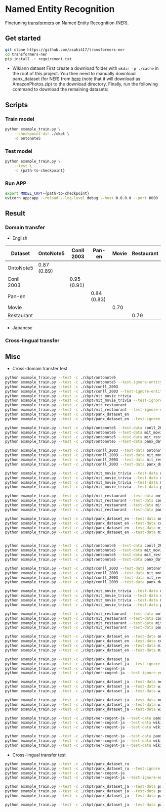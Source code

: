# Named Entity Recognition
Finetuning [transformers](https://github.com/huggingface/transformers) on Named Entity Recognition (NER).

## Get started
```bash
git clone https://github.com/asahi417/transformers-ner
cd transformers-ner
pip install -r requirement.txt
```

- Wikiann dataset
First create a download folder with `mkdir -p ./cache` in the root of this project.
You then need to manually download panx_dataset (for NER) from [here](https://www.amazon.com/clouddrive/share/d3KGCRCIYwhKJF0H3eWA26hjg2ZCRhjpEQtDL70FSBN?_encoding=UTF8&%2AVersion%2A=1&%2Aentries%2A=0&mgh=1) 
(note that it will download as AmazonPhotos.zip) to the download directory. Finally, run the following command to download the remaining datasets:

## Scripts
### Train model

```bash
python example_train.py \
    --checkpoint-dir ./ckpt \
    -d ontonote5
```

### Test model
```bash
python example_train.py \
    --test \
    -c {path-to-checkpoint}
```

### Run APP
```bash
export MODEL_CKPT={path-to-checkpoint}
uvicorn app:app --reload --log-level debug --host 0.0.0.0 --port 8000
```

## Result
### Domain transfer 

- English

| Dataset    | OntoNote5   | Conll 2003  | Pan-en       | Movie | Restaurant |
|------------|-------------|-------------|--------------|-------|------------|
| OntoNote5  | 0.87 (0.89) |             |              |       |            |
| Conll 2003 |             | 0.95 (0.91) |              |       |            |
| Pan-en     |             |             | 0.84 (0.83)  |       |            |
| Movie      |             |             |              | 0.70  |            |
| Restaurant |             |             |              |       | 0.79       |

- Japanese

### Cross-lingual transfer

## Misc
- Cross-domain transfer test
```bash
python example_train.py --test -c ./ckpt/ontonote5 
python example_train.py --test -c ./ckpt/ontonote5 --test-ignore-entity
python example_train.py --test -c ./ckpt/conll_2003 
python example_train.py --test -c ./ckpt/conll_2003 --test-ignore-entity
python example_train.py --test -c ./ckpt/mit_movie_trivia 
python example_train.py --test -c ./ckpt/mit_movie_trivia --test-ignore-entity
python example_train.py --test -c ./ckpt/mit_restaurant
python example_train.py --test -c ./ckpt/mit_restaurant --test-ignore-entity
python example_train.py --test -c ./ckpt/panx_dataset_en
python example_train.py --test -c ./ckpt/panx_dataset_en --test-ignore-entity

python example_train.py --test -c ./ckpt/ontonote5 --test-data conll_2003 
python example_train.py --test -c ./ckpt/ontonote5 --test-data mit_movie_trivia
python example_train.py --test -c ./ckpt/ontonote5 --test-data mit_restaurant
python example_train.py --test -c ./ckpt/ontonote5 --test-data panx_dataset_en 

python example_train.py --test -c ./ckpt/conll_2003 --test-data ontonote5 
python example_train.py --test -c ./ckpt/conll_2003 --test-data mit_movie_trivia
python example_train.py --test -c ./ckpt/conll_2003 --test-data mit_restaurant
python example_train.py --test -c ./ckpt/conll_2003 --test-data panx_dataset_en 

python example_train.py --test -c ./ckpt/mit_movie_trivia --test-data ontonote5 
python example_train.py --test -c ./ckpt/mit_movie_trivia --test-data conll_2003
python example_train.py --test -c ./ckpt/mit_movie_trivia --test-data mit_restaurant
python example_train.py --test -c ./ckpt/mit_movie_trivia --test-data panx_dataset_en 

python example_train.py --test -c ./ckpt/mit_restaurant --test-data ontonote5 
python example_train.py --test -c ./ckpt/mit_restaurant --test-data conll_2003
python example_train.py --test -c ./ckpt/mit_restaurant --test-data mit_movie_trivia
python example_train.py --test -c ./ckpt/mit_restaurant --test-data panx_dataset_en 

python example_train.py --test -c ./ckpt/panx_dataset_en --test-data ontonote5 
python example_train.py --test -c ./ckpt/panx_dataset_en --test-data conll_2003
python example_train.py --test -c ./ckpt/panx_dataset_en --test-data mit_movie_trivia
python example_train.py --test -c ./ckpt/panx_dataset_en --test-data mit_restaurant 


python example_train.py --test -c ./ckpt/ontonote5 --test-data conll_2003 --test-ignore-entity 
python example_train.py --test -c ./ckpt/ontonote5 --test-data mit_movie_trivia --test-ignore-entity
python example_train.py --test -c ./ckpt/ontonote5 --test-data mit_restaurant --test-ignore-entity
python example_train.py --test -c ./ckpt/ontonote5 --test-data panx_dataset_en --test-ignore-entity

python example_train.py --test -c ./ckpt/conll_2003 --test-data ontonote5 --test-ignore-entity
python example_train.py --test -c ./ckpt/conll_2003 --test-data mit_movie_trivia --test-ignore-entity
python example_train.py --test -c ./ckpt/conll_2003 --test-data mit_restaurant --test-ignore-entity
python example_train.py --test -c ./ckpt/conll_2003 --test-data panx_dataset_en --test-ignore-entity

python example_train.py --test -c ./ckpt/mit_movie_trivia --test-data ontonote5 --test-ignore-entity
python example_train.py --test -c ./ckpt/mit_movie_trivia --test-data conll_2003 --test-ignore-entity
python example_train.py --test -c ./ckpt/mit_movie_trivia --test-data mit_restaurant --test-ignore-entity
python example_train.py --test -c ./ckpt/mit_movie_trivia --test-data panx_dataset_en --test-ignore-entity

python example_train.py --test -c ./ckpt/mit_restaurant --test-data ontonote5 --test-ignore-entity
python example_train.py --test -c ./ckpt/mit_restaurant --test-data conll_2003 --test-ignore-entity
python example_train.py --test -c ./ckpt/mit_restaurant --test-data mit_movie_trivia --test-ignore-entity
python example_train.py --test -c ./ckpt/mit_restaurant --test-data panx_dataset_en --test-ignore-entity

python example_train.py --test -c ./ckpt/panx_dataset_en --test-data ontonote5 --test-ignore-entity
python example_train.py --test -c ./ckpt/panx_dataset_en --test-data conll_2003 --test-ignore-entity
python example_train.py --test -c ./ckpt/panx_dataset_en --test-data mit_movie_trivia --test-ignore-entity
python example_train.py --test -c ./ckpt/panx_dataset_en --test-data mit_restaurant --test-ignore-entity
```

```bash
python example_train.py --test -c ./ckpt/panx_dataset_ja
python example_train.py --test -c ./ckpt/panx_dataset_ja --test-ignore-entity
python example_train.py --test -c ./ckpt/ner-cogent-ja
python example_train.py --test -c ./ckpt/ner-cogent-ja --test-ignore-entity

python example_train.py --test -c ./ckpt/panx_dataset_ja --test-data ner-cogent-ja
python example_train.py --test -c ./ckpt/panx_dataset_ja --test-data wiki_ja
python example_train.py --test -c ./ckpt/panx_dataset_ja --test-data wiki_news_ja

python example_train.py --test -c ./ckpt/panx_dataset_ja --test-data ner-cogent-ja --test-ignore-entity
python example_train.py --test -c ./ckpt/panx_dataset_ja --test-data wiki_ja --test-ignore-entity
python example_train.py --test -c ./ckpt/panx_dataset_ja --test-data wiki_news_ja --test-ignore-entity

python example_train.py --test -c ./ckpt/ner-cogent-ja --test-data panx_dataset_ja
python example_train.py --test -c ./ckpt/ner-cogent-ja --test-data wiki_ja
python example_train.py --test -c ./ckpt/ner-cogent-ja --test-data wiki_news_ja

python example_train.py --test -c ./ckpt/ner-cogent-ja --test-data panx_dataset_ja --test-ignore-entity
python example_train.py --test -c ./ckpt/ner-cogent-ja --test-data wiki_ja --test-ignore-entity
python example_train.py --test -c ./ckpt/ner-cogent-ja --test-data wiki_news_ja --test-ignore-entity
```

- Cross-lingual transfer test
```bash
python example_train.py --test -c ./ckpt/panx_dataset_ru
python example_train.py --test -c ./ckpt/panx_dataset_ru --test-ignore-entity
python example_train.py --test -c ./ckpt/ner-cogent-ja
python example_train.py --test -c ./ckpt/ner-cogent-ja --test-ignore-entity

python example_train.py --test -c ./ckpt/panx_dataset_ja --test-data panx_dataset_en
python example_train.py --test -c ./ckpt/panx_dataset_ja --test-data panx_dataset_ru
python example_train.py --test -c ./ckpt/panx_dataset_ja --test-data panx_dataset_ru

python example_train.py --test -c ./ckpt/panx_dataset_ja --test-data panx_dataset_en --test-ignore-entity
```